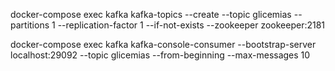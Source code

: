 docker-compose exec kafka kafka-topics --create --topic glicemias --partitions 1 --replication-factor 1 --if-not-exists --zookeeper zookeeper:2181

docker-compose exec kafka kafka-console-consumer --bootstrap-server localhost:29092 --topic glicemias --from-beginning --max-messages 10